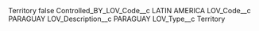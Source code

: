 <?xml version="1.0" encoding="UTF-8"?>
<CustomMetadata xmlns="http://soap.sforce.com/2006/04/metadata" xmlns:xsi="http://www.w3.org/2001/XMLSchema-instance" xmlns:xsd="http://www.w3.org/2001/XMLSchema">
    <label>Territory</label>
    <protected>false</protected>
    <values>
        <field>Controlled_BY_LOV_Code__c</field>
        <value xsi:type="xsd:string">LATIN AMERICA</value>
    </values>
    <values>
        <field>LOV_Code__c</field>
        <value xsi:type="xsd:string">PARAGUAY</value>
    </values>
    <values>
        <field>LOV_Description__c</field>
        <value xsi:type="xsd:string">PARAGUAY</value>
    </values>
    <values>
        <field>LOV_Type__c</field>
        <value xsi:type="xsd:string">Territory</value>
    </values>
</CustomMetadata>
